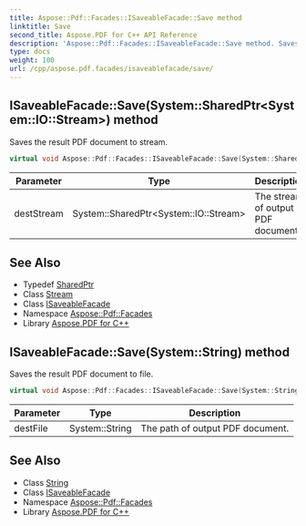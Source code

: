 ```yaml
---
title: Aspose::Pdf::Facades::ISaveableFacade::Save method
linktitle: Save
second_title: Aspose.PDF for C++ API Reference
description: 'Aspose::Pdf::Facades::ISaveableFacade::Save method. Saves the result PDF document to stream in C++.'
type: docs
weight: 100
url: /cpp/aspose.pdf.facades/isaveablefacade/save/
---
```

## ISaveableFacade::Save(System::SharedPtr\<System::IO::Stream\>) method


Saves the result PDF document to stream.

```cpp
virtual void Aspose::Pdf::Facades::ISaveableFacade::Save(System::SharedPtr<System::IO::Stream> destStream)=0
```


| Parameter | Type | Description |
| --- | --- | --- |
| destStream | System::SharedPtr\<System::IO::Stream\> | The stream of output PDF document. |

## See Also

* Typedef [SharedPtr](../../../system/sharedptr/)
* Class [Stream](../../../system.io/stream/)
* Class [ISaveableFacade](../)
* Namespace [Aspose::Pdf::Facades](../../)
* Library [Aspose.PDF for C++](../../../)
## ISaveableFacade::Save(System::String) method


Saves the result PDF document to file.

```cpp
virtual void Aspose::Pdf::Facades::ISaveableFacade::Save(System::String destFile)=0
```


| Parameter | Type | Description |
| --- | --- | --- |
| destFile | System::String | The path of output PDF document. |

## See Also

* Class [String](../../../system/string/)
* Class [ISaveableFacade](../)
* Namespace [Aspose::Pdf::Facades](../../)
* Library [Aspose.PDF for C++](../../../)
